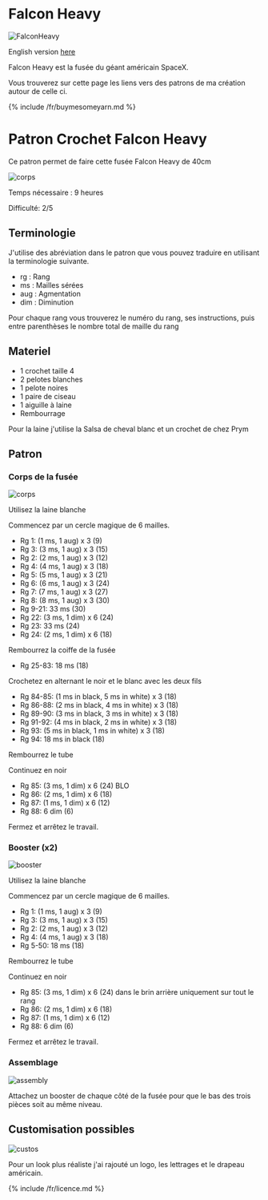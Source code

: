# Falcon Heavy

![FalconHeavy](../../media/FalconHeavy.jpg)

English version [here](./en/FalconHeavy.md)

Falcon Heavy est la fusée du géant américain SpaceX.

Vous trouverez sur cette page les liens vers des patrons de ma création autour de celle ci.


{% include /fr/buymesomeyarn.md %}

# Patron Crochet Falcon Heavy

Ce patron permet de faire cette fusée Falcon Heavy de 40cm

![corps](../../media/patterns/falconheavy/fusee.jpg)

Temps nécessaire  : 9 heures

Difficulté: 2/5

## Terminologie

J'utilise des abréviation dans le patron que vous pouvez traduire en utilisant la terminologie suivante.

* rg : Rang
* ms : Mailles sérées
* aug : Agmentation
* dim : Diminution

Pour chaque rang vous trouverez le numéro du rang, ses instructions, puis entre parenthèses le nombre total de maille du rang

## Materiel

* 1 crochet taille 4
* 2 pelotes blanches
* 1 pelote noires
* 1 paire de ciseau
* 1 aiguille à laine
* Rembourrage

Pour la laine j'utilise la Salsa de cheval blanc et un crochet de chez Prym

## Patron

### Corps de la fusée 

![corps](../../media/patterns/falconheavy/corps.jpg)

Utilisez la laine blanche

Commencez par un cercle magique de 6 mailles.

* Rg 1: (1 ms, 1 aug) x 3 (9)
* Rg 3: (3 ms, 1 aug) x 3 (15)
* Rg 2: (2 ms, 1 aug) x 3 (12)
* Rg 4: (4 ms, 1 aug) x 3 (18)
* Rg 5: (5 ms, 1 aug) x 3 (21)
* Rg 6: (6 ms, 1 aug) x 3 (24)
* Rg 7: (7 ms, 1 aug) x 3 (27)
* Rg 8: (8 ms, 1 aug) x 3 (30)
* Rg 9-21: 33 ms (30)
* Rg 22: (3 ms, 1 dim) x 6 (24)
* Rg 23: 33 ms (24)
* Rg 24: (2 ms, 1 dim) x 6 (18)

Rembourrez la coiffe de la fusée
* Rg 25-83: 18 ms (18)

Crochetez en alternant le noir et le blanc avec les deux fils
* Rg 84-85: (1 ms in black, 5 ms in white) x 3 (18)
* Rg 86-88: (2 ms in black, 4 ms in white) x 3 (18)
* Rg 89-90: (3 ms in black, 3 ms in white) x 3 (18)
* Rg 91-92: (4 ms in black, 2 ms in white) x 3 (18)
* Rg 93: (5 ms in black, 1 ms in white) x 3 (18)
* Rg 94: 18 ms in black (18)

Rembourrez le tube

Continuez en noir
* Rg 85: (3 ms, 1 dim) x 6 (24) BLO
* Rg 86: (2 ms, 1 dim) x 6 (18)
* Rg 87: (1 ms, 1 dim) x 6 (12)
* Rg 88: 6 dim (6)

Fermez et arrêtez le travail.

### Booster (x2)

![booster](../../media/patterns/falconheavy/booster.jpg)

Utilisez la laine blanche

Commencez par un cercle magique de 6 mailles.

* Rg 1: (1 ms, 1 aug) x 3 (9)
* Rg 3: (3 ms, 1 aug) x 3 (15)
* Rg 2: (2 ms, 1 aug) x 3 (12)
* Rg 4: (4 ms, 1 aug) x 3 (18)
* Rg 5-50: 18 ms (18)

Rembourrez le tube

Continuez en noir
* Rg 85: (3 ms, 1 dim) x 6 (24) dans le brin arrière uniquement sur tout le rang
* Rg 86: (2 ms, 1 dim) x 6 (18)
* Rg 87: (1 ms, 1 dim) x 6 (12)
* Rg 88: 6 dim (6)

Fermez et arrêtez le travail.

### Assemblage

![assembly](../../media/patterns/falconheavy/assemblage.jpg)

Attachez un booster de chaque côté de la fusée pour que le bas des trois pièces soit au même niveau.

## Customisation possibles

![custos](../../media/patterns/falconheavy/custos.jpg)

Pour un look plus réaliste j'ai rajouté un logo, les lettrages et le drapeau américain.

{% include /fr/licence.md %}